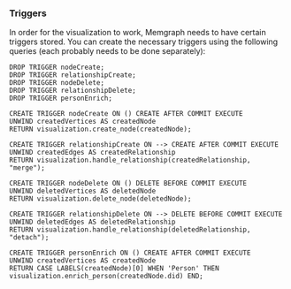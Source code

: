 ### Triggers

In order for the visualization to work, Memgraph needs to have certain triggers stored. You can create the necessary triggers using the following queries (each probably needs to be done separately):

```
DROP TRIGGER nodeCreate;
DROP TRIGGER relationshipCreate;
DROP TRIGGER nodeDelete;
DROP TRIGGER relationshipDelete;
DROP TRIGGER personEnrich;

CREATE TRIGGER nodeCreate ON () CREATE AFTER COMMIT EXECUTE
UNWIND createdVertices AS createdNode
RETURN visualization.create_node(createdNode);

CREATE TRIGGER relationshipCreate ON --> CREATE AFTER COMMIT EXECUTE
UNWIND createdEdges AS createdRelationship
RETURN visualization.handle_relationship(createdRelationship, "merge");

CREATE TRIGGER nodeDelete ON () DELETE BEFORE COMMIT EXECUTE
UNWIND deletedVertices AS deletedNode
RETURN visualization.delete_node(deletedNode);

CREATE TRIGGER relationshipDelete ON --> DELETE BEFORE COMMIT EXECUTE
UNWIND deletedEdges AS deletedRelationship
RETURN visualization.handle_relationship(deletedRelationship, "detach");

CREATE TRIGGER personEnrich ON () CREATE AFTER COMMIT EXECUTE
UNWIND createdVertices AS createdNode
RETURN CASE LABELS(createdNode)[0] WHEN 'Person' THEN visualization.enrich_person(createdNode.did) END;
```